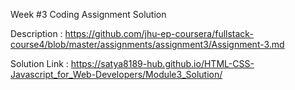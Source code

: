Week #3 Coding Assignment Solution

Description   : https://github.com/jhu-ep-coursera/fullstack-course4/blob/master/assignments/assignment3/Assignment-3.md 

Solution Link : https://satya8189-hub.github.io/HTML-CSS-Javascript_for_Web-Developers/Module3_Solution/


